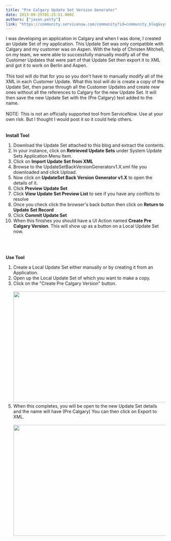 ```yaml
---
title: "Pre Calgary Update Set Version Generator"
date: 2013-09-25T01:25:51.000Z
authors: ["jason.petty"]
link: "https://community.servicenow.com/community?id=community_blog&sys_id=3e7da269dbd0dbc01dcaf3231f961960"
---
```

<p>I was developing an application in Calgary and when I was done, I created an Update Set of my application. This Update Set was only compatible with Calgary and my customer was on Aspen. With the help of Christen Mitchell, on my team, we were able to successfully manually modify all of the Customer Updates that were part of that Update Set then export it to XML and got it to work on Berlin and Aspen. <br /><br />This tool will do that for you so you don't have to manually modify all of the XML in each Customer Update. What this tool will do is create a copy of the Update Set, then parse through all the Customer Updates and create new ones without all the references to Calgary for the new Update Set. It will then save the new Update Set with the (Pre Calgary) text added to the name.<br /><br />NOTE: This is not an officially supported tool from ServiceNow. Use at your own risk. But I thought I would post it so it could help others.<br /><br /><!--break--><br /><b>Install Tool</b><br /><ol><li>Download the Update Set attached to this blog and extract the contents.</li><li>In your instance, click on <b>Retrieved Update Sets</b> under System Update Sets Application Menu Item.</li><li>Click on <b>Import Update Set from XML</b></li><li>Browse to the UpdateSetBackVersionGeneratorv1.X.xml file you downloaded and click Upload.</li><li>Now click on <b>UpdateSet Back Version Generator v1.X</b> to open the details of it.</li><li>Click <b>Preview Update Set</b></li><li>Click <b>View Update Set Preview List</b> to see if you have any conflicts to resolve</li><li>Once you check click the browser's back button then click on <b>Return to Update Set Record</b></li><li>Click <b>Commit Update Set</b></li><li>When this finishes you should have a UI Action named <b>Create Pre Calgary Version</b>. This will show up as a button on a Local Update Set now.</li></ol><br /><br /><br /><b>Use Tool</b><br /><ol><li>Create a Local Update Set either manually or by creating it from an Application.</li><li>Open up the Local Update Set of which you want to make a copy.</li><li>Click on the "Create Pre Calgary Version" button.</li><li style="list-style: none"><br /> <img src="http://www.hobbycache.com/images/servicenow/updatesetprecalgary/1.png" width="600" height="350" /><br /></li><li>When this completes, you will be open to the new Update Set details and the name will have (Pre Calgary) You can then click on Export to XML.</li><li style="list-style: none"><br /> <img src="http://www.hobbycache.com/images/servicenow/updatesetprecalgary/2.png" width="600" height="350" /><br /></li></ol></p>